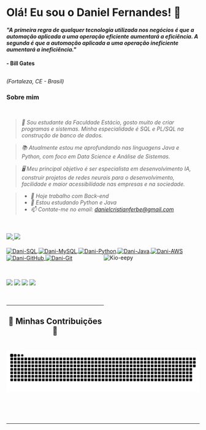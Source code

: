 # Olá! Eu sou o Daniel Fernandes! 👋

#### *"A primeira regra de qualquer tecnologia utilizada nos negócios é que a automação aplicada a uma operação eficiente aumentará a eficiência. A segunda é que a automação aplicada a uma operação ineficiente aumentará a ineficiência."*
#### - Bill Gates

##

<i>(Fortaleza, CE - Brasil)</i>

### Sobre mim
<i>
<br >

> 💫 Sou estudante da Faculdade Estácio, gosto muito de criar programas e sistemas. Minha especialidade é SQL e PL/SQL na construção de banco de dados.

> 📚 Atualmente estou me aprofundando nas linguagens Java e Python, com foco em Data Science e Análise de Sistemas.

> 🖥️ Meu principal objetivo é ser especialista em desenvolvimento IA, construir projetos de redes neurais para o desenvolvimento, facilidade e maior acessibilidade nas empresas e na sociedade.

> - 🔭 Hoje trabalho com Back-end
> - 🌱 Estou estudando Python e Java
> - 📫 Contate-me no email: danielcristianferbe@gmail.com
<br />
<br />
</i>

<div>
  <a href="https://github.com/danifer-svg">
  <img height="150em" src="https://github-readme-stats.vercel.app/api?username=kiokiocatto&show_icons=true&theme=radical&include_all_commits=true&count_private=true"/>
  <img height="150em" src="https://github-readme-stats.vercel.app/api/top-langs/?username=kiokiocatto&layout=compact&langs_count=16&theme=radical"/>
</div>

<div style="display: inline_block"><br>
  <img align="center" alt="Dani-SQL" height="50" width="60" src="https://cdn.jsdelivr.net/gh/devicons/devicon@latest/icons/sqldeveloper/sqldeveloper-original.svg" />
  <img align="center" alt="Dani-MySQL" height="50" width="60" src="https://cdn.jsdelivr.net/gh/devicons/devicon@latest/icons/mysql/mysql-original.svg" />
  <img align="center" alt="Dani-Python" height="50" width="60" src="https://cdn.jsdelivr.net/gh/devicons/devicon@latest/icons/python/python-original.svg" />
  <img align="center" alt="Dani-Java" height="50" width="60" src="https://cdn.jsdelivr.net/gh/devicons/devicon@latest/icons/java/java-original.svg" />
  <img align="center" alt="Dani-AWS" height="50" width="60" src="https://cdn.jsdelivr.net/gh/devicons/devicon@latest/icons/amazonwebservices/amazonwebservices-original-wordmark.svg" />
  <img align="center" alt="Dani-GitHub" height="50" width="60" src="https://cdn.jsdelivr.net/gh/devicons/devicon@latest/icons/github/github-original.svg" />
  <img align="center" alt="Dani-Git" height="50" width="60" src="https://cdn.jsdelivr.net/gh/devicons/devicon@latest/icons/git/git-original.svg" />
  <img align="right" alt="Kio-eepy" height="250" width="250" src="https://media.discordapp.net/attachments/444901782208905237/713576935866761216/Daniels_cat_1.gif?ex=662c60cf&is=6619ebcf&hm=241e022a345a61d4112985b638c56ccf2b7f630b712590bec822c24214ab4750&=&width=449&height=449">
</div>

##

<br />

<div>
  <a href="https://www.linkedin.com/in/daniel-fernandes-5315a2167/" target="_blank"><img src="https://img.shields.io/badge/LinkedIn-0077B5?style=for-the-badge&logo=linkedin&logoColor=white" target="_blank"></a>
  <a href="https://discord.gg/GrNuzTashX" target="_blank"><img src="https://img.shields.io/badge/Discord-7289DA?style=for-the-badge&logo=discord&logoColor=white" target="_blank"></a> 
  <a href="mailto:danielcristianferbe@gmail.com"><img src="https://img.shields.io/badge/Gmail-D14836?style=for-the-badge&logo=gmail&logoColor=white" target="_blank"></a>
  <a href="https://github.com/KioKioCatto" target="_blank"><img src="https://img.shields.io/badge/GitHub-100000?style=for-the-badge&logo=github&logoColor=white" target="_blank"></a>
</div>
<br />

<br/>
<hr/>

<div align="center">
  <h2>🐍 Minhas Contribuições 🐍</h2>
  <br>
  <img alt="snake eating my contributions" src="https://raw.githubusercontent.com/kiokiocatto/kiokiocatto/output/github-contribution-grid-snake.svg" />
  
  <br/><br/><br/>
</div>

<hr/>
